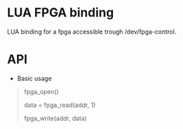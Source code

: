 # LUA FPGA binding
LUA binding for a fpga accessible trough /dev/fpga-control. 

# API
* Basic usage
> fpga_open()
>
> data = fpga_read(addr, 1)
>
> fpga_write(addr, data)

